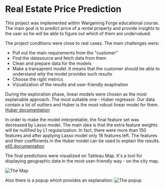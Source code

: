# Real Estate Price Prediction

This project was implemented within Wargaming Forge educational course. The main goal is to predict price of a rental property and provide insights to the user so he will be able to figure out which of them are undervalued.

The project conditions were close to real cases. The main challenges were:
- Pull out the main requirements from the "customer"
- Find the datasource and fetch data from them
- Clean and prepare data for the models
- Make a transaprent model. It means that the customer should be able to understand why the model provides such results
- Choose the right metrics
- Vizualization of the results and user-friendly exaplnation

During the exploration phase, linear models were chosen as the most explainable approach. The most suitable one - Huber regressor. Our data contain a lot of outliers and Huber is the most robust linear model for them. [Huber documentation](http://scikit-learn.org/stable/modules/generated/sklearn.linear_model.HuberRegressor.html "skLearn documentation")

In order to make the model interpretable, the final feature set was decreased by Lasso model. The main idea is that the extra feature weights will be nullified by L1 regularization. In fact, there were more than 150 features and after applying Lasso model only 18 features left. The features and their coefficients in the Huber model can be used to explain the results. [eli5 documentation](https://eli5.readthedocs.io/en/latest/ "eli5 documentation")

The final predictions were visualized on Tableau Map. It's a tool for displaying geographic data in the most user-friendly way - on the city map.

![The Map](https://user-images.githubusercontent.com/8157859/41438236-47f87f20-702f-11e8-9587-c7d6e5d87648.png)


Also there is a popup which provides an explanation:
![The popup](https://user-images.githubusercontent.com/8157859/41438235-47db9a4a-702f-11e8-94c7-0fe31c1279e5.png)

